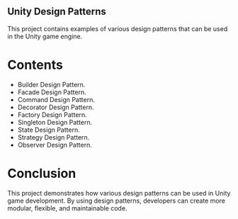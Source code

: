 ## Unity Design Patterns ##

This project contains examples of various design patterns that can be used in the Unity game engine.

# Contents #
  - Builder Design Pattern.
  - Facade Design Pattern.
  - Command Design Pattern.
  - Decorator Design Pattern.
  - Factory Design Pattern.
  - Singleton Design Pattern.
  - State Design Pattern.
  - Strategy Design Pattern.
  - Observer Design Pattern.

# Conclusion #

This project demonstrates how various design patterns can be used in Unity game development. By using design patterns, developers can create more modular, flexible, and maintainable code.
